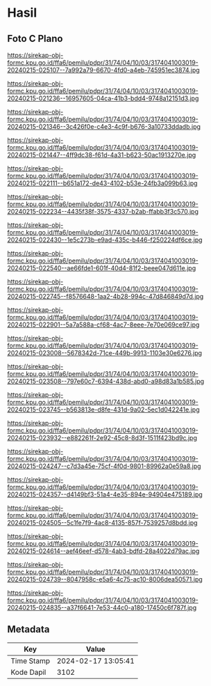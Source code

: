 # Hasil

## Foto C Plano

https://sirekap-obj-formc.kpu.go.id/ffa6/pemilu/pdpr/31/74/04/10/03/3174041003019-20240215-025107--7a992a79-6670-4fd0-a4eb-745951ec3874.jpg

https://sirekap-obj-formc.kpu.go.id/ffa6/pemilu/pdpr/31/74/04/10/03/3174041003019-20240215-021236--16957605-04ca-41b3-bdd4-9748a12151d3.jpg

https://sirekap-obj-formc.kpu.go.id/ffa6/pemilu/pdpr/31/74/04/10/03/3174041003019-20240215-021346--3c426f0e-c4e3-4c9f-b676-3a10733ddadb.jpg

https://sirekap-obj-formc.kpu.go.id/ffa6/pemilu/pdpr/31/74/04/10/03/3174041003019-20240215-021447--4ff9dc38-f61d-4a31-b623-50ac1913270e.jpg

https://sirekap-obj-formc.kpu.go.id/ffa6/pemilu/pdpr/31/74/04/10/03/3174041003019-20240215-022111--b651a172-de43-4102-b53e-24fb3a099b63.jpg

https://sirekap-obj-formc.kpu.go.id/ffa6/pemilu/pdpr/31/74/04/10/03/3174041003019-20240215-022234--4435f38f-3575-4337-b2ab-ffabb3f3c570.jpg

https://sirekap-obj-formc.kpu.go.id/ffa6/pemilu/pdpr/31/74/04/10/03/3174041003019-20240215-022430--1e5c273b-e9ad-435c-b446-f250224df6ce.jpg

https://sirekap-obj-formc.kpu.go.id/ffa6/pemilu/pdpr/31/74/04/10/03/3174041003019-20240215-022540--ae66fde1-601f-40d4-81f2-beee047d611e.jpg

https://sirekap-obj-formc.kpu.go.id/ffa6/pemilu/pdpr/31/74/04/10/03/3174041003019-20240215-022745--f8576648-1aa2-4b28-994c-47d846849d7d.jpg

https://sirekap-obj-formc.kpu.go.id/ffa6/pemilu/pdpr/31/74/04/10/03/3174041003019-20240215-022901--5a7a588a-cf68-4ac7-8eee-7e70e069ce97.jpg

https://sirekap-obj-formc.kpu.go.id/ffa6/pemilu/pdpr/31/74/04/10/03/3174041003019-20240215-023008--5678342d-71ce-449b-9913-1103e30e6276.jpg

https://sirekap-obj-formc.kpu.go.id/ffa6/pemilu/pdpr/31/74/04/10/03/3174041003019-20240215-023508--797e60c7-6394-438d-abd0-a98d83a1b585.jpg

https://sirekap-obj-formc.kpu.go.id/ffa6/pemilu/pdpr/31/74/04/10/03/3174041003019-20240215-023745--b563813e-d8fe-431d-9a02-5ec1d042241e.jpg

https://sirekap-obj-formc.kpu.go.id/ffa6/pemilu/pdpr/31/74/04/10/03/3174041003019-20240215-023932--e882261f-2e92-45c8-8d3f-1511f423bd9c.jpg

https://sirekap-obj-formc.kpu.go.id/ffa6/pemilu/pdpr/31/74/04/10/03/3174041003019-20240215-024247--c7d3a45e-75cf-4f0d-9801-89962a0e59a8.jpg

https://sirekap-obj-formc.kpu.go.id/ffa6/pemilu/pdpr/31/74/04/10/03/3174041003019-20240215-024357--d4149bf3-51a4-4e35-894e-94904e475189.jpg

https://sirekap-obj-formc.kpu.go.id/ffa6/pemilu/pdpr/31/74/04/10/03/3174041003019-20240215-024505--5c1fe7f9-4ac8-4135-857f-7539257d8bdd.jpg

https://sirekap-obj-formc.kpu.go.id/ffa6/pemilu/pdpr/31/74/04/10/03/3174041003019-20240215-024614--aef46eef-d578-4ab3-bdfd-28a4022d79ac.jpg

https://sirekap-obj-formc.kpu.go.id/ffa6/pemilu/pdpr/31/74/04/10/03/3174041003019-20240215-024739--8047958c-e5a6-4c75-ac10-8006dea50571.jpg

https://sirekap-obj-formc.kpu.go.id/ffa6/pemilu/pdpr/31/74/04/10/03/3174041003019-20240215-024835--a37f6641-7e53-44c0-a180-17450c6f787f.jpg


## Metadata

| Key        | Value               |
| ---------- | ------------------- |
| Time Stamp | 2024-02-17 13:05:41 |
| Kode Dapil | 3102                |



